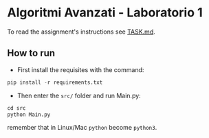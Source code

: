 # Algoritmi Avanzati - Laboratorio 1

To read the assignment's instructions see [TASK.md](TASK.md).

## How to run
* First install the requisites with the command:
```python
pip install -r requirements.txt
```
* Then enter the `src/` folder and run Main.py:
```python
cd src
python Main.py
```
remember that in Linux/Mac `python` become `python3`.